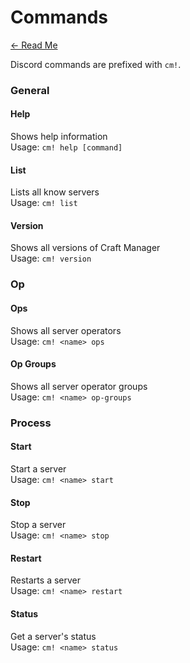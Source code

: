 # Commands

[← Read Me](../README.md)

Discord commands are prefixed with `cm!`.

### General

#### Help
Shows help information  
Usage: `cm! help [command]`

#### List
Lists all know servers  
Usage: `cm! list`

#### Version
Shows all versions of Craft Manager  
Usage: `cm! version`

### Op

#### Ops
Shows all server operators  
Usage: `cm! <name> ops`

#### Op Groups
Shows all server operator groups  
Usage: `cm! <name> op-groups`

### Process

#### Start
Start a server  
Usage: `cm! <name> start`

#### Stop
Stop a server  
Usage: `cm! <name> stop`

#### Restart
Restarts a server  
Usage: `cm! <name> restart`

#### Status
Get a server's status  
Usage: `cm! <name> status`

